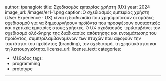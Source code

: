 author: tpanagioto
title: Σχεδιασμός εμπειρίας χρήστη (UX) 
year: 2024
image_url: /images/er1-1.png
caption: Ο σχεδιασμός εμπειρίας χρήστη (User Experience - UX) είναι η διαδικασία που χρησιμοποιούν οι ομάδες σχεδιασμού για να δημιουργήσουν προϊόντα που προσφέρουν ουσιαστικές και σχετικές εμπειρίες στους χρήστες. Ο UX σχεδιασμός περιλαμβάνει τον σχεδιασμό ολόκληρης της διαδικασίας απόκτησης και ενσωμάτωσης του προϊόντος, συμπεριλαμβανομένων των πτυχών που αφορούν την ταυτότητα του προϊόντος (branding), τον σχεδιασμό, τη χρηστικότητα και τη λειτουργικότητα.
license_url:
license_text: 
categories:
  - Μέθοδος
tags:
  - programming
  - prototype
---